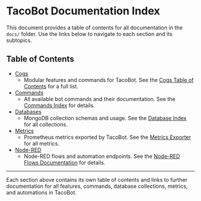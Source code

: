 # TacoBot Documentation Index

This document provides a table of contents for all documentation in the `docs/` folder. Use the links below to navigate to each section and its subtopics.

## Table of Contents

- [Cogs](./cogs/README.md)
  - Modular features and commands for TacoBot. See the [Cogs Table of Contents](./cogs/README.md) for a full list.
- [Commands](./commands/README.md)
  - All available bot commands and their documentation. See the [Commands Index](./commands/README.md) for details.
- [Databases](./databases/README.md)
  - MongoDB collection schemas and usage. See the [Database Index](./databases/README.md) for all collections.
- [Metrics](./metrics/README.md)
  - Prometheus metrics exported by TacoBot. See the [Metrics Exporter](./metrics/README.md) for all metrics.
- [Node-RED](./nodered/README.md)
  - Node-RED flows and automation endpoints. See the [Node-RED Flows Documentation](./nodered/README.md) for details.

---

Each section above contains its own table of contents and links to further documentation for all features, commands, database collections, metrics, and automations in TacoBot.
